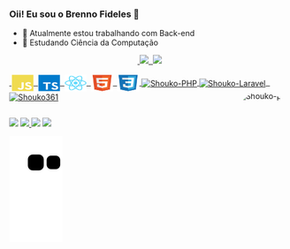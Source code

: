 ### Oii! Eu sou o Brenno Fideles 👋

- 🔭 Atualmente estou trabalhando com Back-end
- 🌱 Estudando Ciência da Computação
<div align="center">
  <a href="https://github.com/Shouko361">
  <img height="180em" src="https://github-readme-stats.vercel.app/api?username=Shouko361&show_icons=true&theme=dracula&include_all_commits=true&count_private=true"/>
  <img height="180em" src="https://github-readme-stats.vercel.app/api/top-langs/?username=Shouko361&layout=compact&langs_count=7&theme=dracula"/>
</div>  
<div style="display: inline_block"><br>
  <img align="center" alt="Shouko-Js" height="30" width="40" src="https://raw.githubusercontent.com/devicons/devicon/master/icons/javascript/javascript-plain.svg">
  <img align="center" alt="Shouko-Ts" height="30" width="40" src="https://raw.githubusercontent.com/devicons/devicon/master/icons/typescript/typescript-plain.svg">
  <img align="center" alt="Shouko-React" height="30" width="40" src="https://raw.githubusercontent.com/devicons/devicon/master/icons/react/react-original.svg">
  <img align="center" alt="Shouko-HTML" height="30" width="40" src="https://raw.githubusercontent.com/devicons/devicon/master/icons/html5/html5-original.svg">
  <img align="center" alt="Shouko-CSS" height="30" width="40" src="https://raw.githubusercontent.com/devicons/devicon/master/icons/css3/css3-original.svg">
  <img align="center" alt="Shouko-PHP" height="30" width="40" src="https://cdn.jsdelivr.net/gh/devicons/devicon/icons/php/php-plain.svg">
  <img align="center" alt="Shouko-Laravel" height="30" width="40" src="https://cdn.jsdelivr.net/gh/devicons/devicon/icons/laravel/laravel-plain.svg">
  <img align="right" alt="Shouko-pic" height="150" style="border-radius:50px;" src="https://c.tenor.com/ZxDrM3c9wMsAAAAC/full-moon.gif">
  <img align="center" alt="Shouko361"  src="https://komarev.com/ghpvc/?username=Shouko361&style=flat-square">
</ div >

 ##
 
<div> 
  <a href="https://t.me/Shouko3613"><img src="https://img.shields.io/badge/Telegram-2CA5E0?style=for-the-badge&logo=telegram&logoColor=white"></a>
  <a href = "https://www.instagram.com/___brenno____/"  target="_blank" ><img  src="https://img.shields.io/badge/-Instagram-%23E4405F?style=for -the-badge&logo=instagram&logoColor=white "  target = "_blank" ></ a >
  <a href = "mailto:bfidegama@gmail.com"><img src="https://img.shields.io/badge/-Gmail-%23333?style=for-the-badge&logo=gmail&logoColor=white" target="_blank"></a>
  <a href="https://www.linkedin.com/in/brenno-fideles-303539163"><img src="https://img.shields.io/badge/LinkedIn-0077B5?style=for-the-badge&logo=linkedin&logoColor=white"></a>
</div>
 
  ![Snake animation](https://github.com/Shouko361/Shouko361/blob/output/github-contribution-grid-snake.svg)
